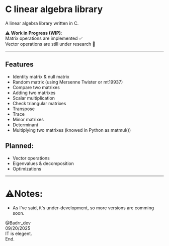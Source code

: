 # C linear algebra library <br>
A linear algebra library written in C.

⚠️ **Work in Progress (WIP)**: <br>
Matrix operations are implemented ✅  
Vector operations are still under research 🚧

---

## Features
- Identity matrix & null matrix
- Random matrix (using Mersenne Twister or mt19937)
- Compare two matrixes
- Adding two matrixes
- Scalar multiplication
- Check triangular matrixes
- Transpose
- Trace
- Minor matrixes
- Determinant
- Multiplying two matrixes (knowed in Python as matmul())

## Planned:
- Vector operations
- Eigenvalues & decomposition
- Optimizations

---

# ⚠️Notes:
- As I've said, it's under-development, so more versions are comming soon.

@Badrr_dev <br>
09/20/2025 <br>
IT is elegent. <br>
End.
